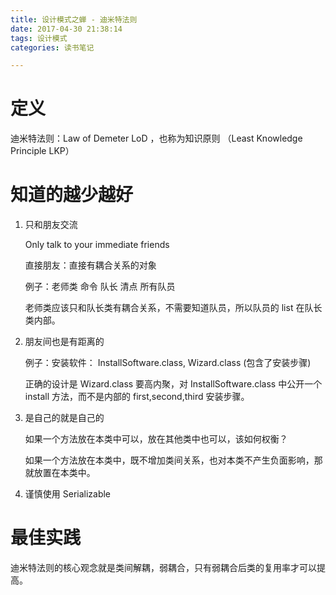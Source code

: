 ```yaml
---
title: 设计模式之蝉 - 迪米特法则
date: 2017-04-30 21:38:14
tags: 设计模式
categories: 读书笔记

---
```



# 定义

迪米特法则：Law of Demeter LoD ，也称为知识原则 （Least Knowledge Principle LKP）


# 知道的越少越好

1. 只和朋友交流

    Only talk to your immediate friends

    直接朋友：直接有耦合关系的对象

    例子：老师类 命令 队长 清点 所有队员

    老师类应该只和队长类有耦合关系，不需要知道队员，所以队员的 list 在队长类内部。


2. 朋友间也是有距离的
    
    例子：安装软件： InstallSoftware.class, Wizard.class (包含了安装步骤)

    正确的设计是 Wizard.class 要高内聚，对 InstallSoftware.class 中公开一个 install 方法，而不是内部的 first,second,third 安装步骤。

3. 是自己的就是自己的

    如果一个方法放在本类中可以，放在其他类中也可以，该如何权衡？

    如果一个方法放在本类中，既不增加类间关系，也对本类不产生负面影响，那就放置在本类中。

4. 谨慎使用 Serializable 


<!--more-->

    
# 最佳实践

迪米特法则的核心观念就是类间解耦，弱耦合，只有弱耦合后类的复用率才可以提高。





